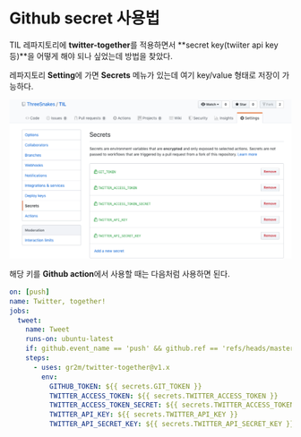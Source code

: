 # Github secret 사용법

TIL 레파지토리에 **twitter-together**를 적용하면서 **secret key(twiiter api key 등)**을 어떻게 해야 되나 싶었는데 방법을 찾았다.

레파지토리 **Setting**에 가면 **Secrets** 메뉴가 있는데 여기 key/value 형태로 저장이 가능하다.

![git_scret](./images/git_secret.png)

해당 키를 **Github action**에서 사용할 때는 다음처럼 사용하면 된다.

``` yml
on: [push]
name: Twitter, together!
jobs:
  tweet:
    name: Tweet
    runs-on: ubuntu-latest
    if: github.event_name == 'push' && github.ref == 'refs/heads/master'
    steps:
      - uses: gr2m/twitter-together@v1.x
        env:
          GITHUB_TOKEN: ${{ secrets.GIT_TOKEN }}
          TWITTER_ACCESS_TOKEN: ${{ secrets.TWITTER_ACCESS_TOKEN }}
          TWITTER_ACCESS_TOKEN_SECRET: ${{ secrets.TWITTER_ACCESS_TOKEN_SECRET }}
          TWITTER_API_KEY: ${{ secrets.TWITTER_API_KEY }}
          TWITTER_API_SECRET_KEY: ${{ secrets.TWITTER_API_SECRET_KEY }}
```

